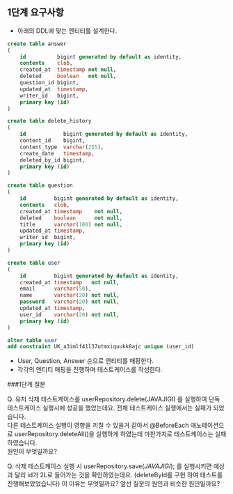 ## 1단계 요구사항

* 아래의 DDL에 맞는 엔티티를 설계한다.

```sql
create table answer
(
    id          bigint generated by default as identity,
    contents    clob,
    created_at  timestamp not null,
    deleted     boolean   not null,
    question_id bigint,
    updated_at  timestamp,
    writer_id   bigint,
    primary key (id)
)

create table delete_history
(
    id            bigint generated by default as identity,
    content_id    bigint,
    content_type  varchar(255),
    create_date   timestamp,
    deleted_by_id bigint,
    primary key (id)
)

create table question
(
    id         bigint generated by default as identity,
    contents   clob,
    created_at timestamp    not null,
    deleted    boolean      not null,
    title      varchar(100) not null,
    updated_at timestamp,
    writer_id  bigint,
    primary key (id)
)

create table user
(
    id         bigint generated by default as identity,
    created_at timestamp   not null,
    email      varchar(50),
    name       varchar(20) not null,
    password   varchar(20) not null,
    updated_at timestamp,
    user_id    varchar(20) not null,
    primary key (id)
)

alter table user
add constraint UK_a3imlf41l37utmxiquukk8ajc unique (user_id)

```

* User, Question, Answer 순으로 엔티티를 매핑한다.
* 각각의 엔티티 매핑을 진행하며 테스트케이스를 작성한다.

###1단계 질문

Q. 유저 삭제 테스트케이스를 userRepository.delete(JAVAJIGI) 를 실행하여 단독 테스트케이스 실행시에 성공을 했었는데요. 전체 테스트케이스 실행에서는 실패가 되었습니다.  
다른 테스트케이스 실행이 영향을 끼칠 수 있을거 같아서 @BeforeEach 애노테이션으로 userRepository.deleteAll()을 실행하게 하였는데 마찬가지로 테스트케이스는 실패하였습니다.  
원인이 무엇일까요?

Q. 삭제 테스트케이스 실행 시 userRepository.save(*JAVAJIGI*); 를 실행시키면 예상과 달리 id가 2L로 들어가는 것을 확인하였는데요. (deleteById를 구현 하여 테스트를 진행해보았었습니다) 이 이유는 무엇일까요? 앞선 질문의 원인과 비슷한 원인일까요?